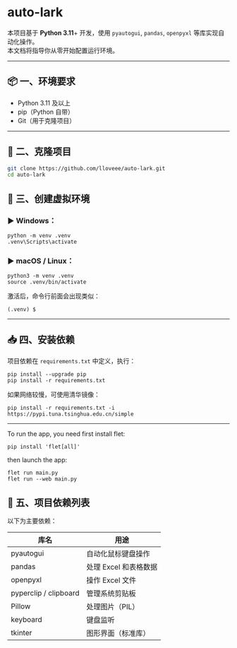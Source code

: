 # auto-lark

本项目基于 **Python 3.11**+ 开发，使用 `pyautogui`, `pandas`, `openpyxl` 等库实现自动化操作。  
本文档将指导你从零开始配置运行环境。

---

## 📦 一、环境要求

- Python 3.11 及以上  
- pip（Python 自带）  
- Git（用于克隆项目）

---

## 🚀 二、克隆项目

```bash
git clone https://github.com/lloveee/auto-lark.git
cd auto-lark
```

## 🧱 三、创建虚拟环境

### ▶ Windows：

```
python -m venv .venv
.venv\Scripts\activate
```

### ▶ macOS / Linux：

```
python3 -m venv .venv
source .venv/bin/activate
```

激活后，命令行前面会出现类似：

```
(.venv) $
```

------

## 📥 四、安装依赖

项目依赖在 `requirements.txt` 中定义，执行：

```
pip install --upgrade pip
pip install -r requirements.txt
```

如果网络较慢，可使用清华镜像：

```
pip install -r requirements.txt -i https://pypi.tuna.tsinghua.edu.cn/simple
```

------

To run the app, you need first install flet:

```
pip install 'flet[all]'
```
then launch the app:
```
flet run main.py
flet run --web main.py
```




## 📂 五、项目依赖列表

以下为主要依赖：

| 库名                  | 用途                  |
| --------------------- | --------------------- |
| pyautogui             | 自动化鼠标键盘操作    |
| pandas                | 处理 Excel 和表格数据 |
| openpyxl              | 操作 Excel 文件       |
| pyperclip / clipboard | 管理系统剪贴板        |
| Pillow                | 处理图片（PIL）       |
| keyboard              | 键盘监听              |
| tkinter               | 图形界面（标准库）    |